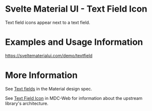 # Svelte Material UI - Text Field Icon

Text field icons appear next to a text field.

# Examples and Usage Information

https://sveltematerialui.com/demo/textfield

# More Information

See [Text fields](https://material.io/components/text-fields) in the Material design spec.

See [Text Field Icon](https://github.com/material-components/material-components-web/tree/v14.0.0/packages/mdc-textfield/icon) in MDC-Web for information about the upstream library's architecture.
